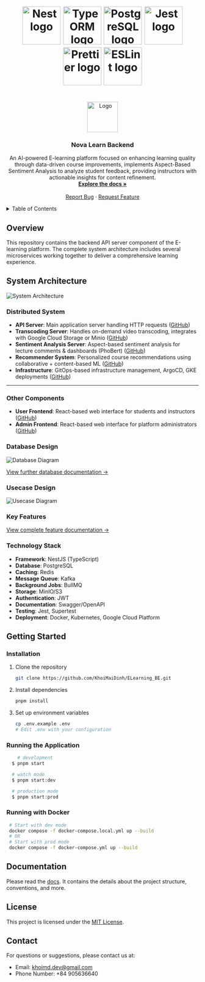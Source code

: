 <h1 align="center">
  <a href="https://nestjs.com/" target="blank"><img src="https://github.com/nestjs/docs.nestjs.com/blob/master/src/assets/logo-small.svg" height="100" alt="Nest logo" /></a>
  <a href="https://typeorm.io/" target="blank"><img src="https://avatars.githubusercontent.com/u/20165699" height="100" alt="TypeORM logo" /></a>
  <a href="https://www.postgresql.org/" target="blank"><img src="https://www.postgresql.org/media/img/about/press/elephant.png" height="100" alt="PostgreSQL logo" /></a>
  <a href="https://jestjs.io/" target="blank"><img src="https://github.com/facebook/jest/blob/main/website/static/img/jest.png" height="100" alt="Jest logo" /></a>
  <a href="https://prettier.io/" target="blank"><img src="https://github.com/prettier/prettier/blob/main/website/static/icon.png" height="100" alt="Prettier logo" /></a>
  <a href="https://eslint.org/" target="blank"><img src="https://github.com/eslint/website/blob/master/assets/img/logo.svg" height="100" alt="ESLint logo" /></a>
</h1>

<br />
<div align="center">
    <img src="docs/assets/logo.png" alt="Logo" width="80" height="80">

  <h3 align="center">Nova Learn Backend</h3>

  <p align="center">
    An AI-powered E-learning platform focused on enhancing learning quality through data-driven course improvements, implements Aspect-Based Sentiment Analysis to analyze student feedback, providing instructors with actionable insights for content refinement.
    <br />
    <a href="https://github.com/KhoiMaiDinh/ELearning_BE/tree/main/docs"><strong>Explore the docs »</strong></a>
    <br />
    <br />
    <a href="https://github.com/KhoiMaiDinh/ELearning_BE/issues/new?labels=bug&template=bug-report---.md">Report Bug</a>
    &middot;
    <a href="https://github.com/othneildrew/Best-README-Template/issues/new?labels=enhancement&template=feature-request---.md">Request Feature</a>
  </p>
</div>

<details>
  <summary>Table of Contents</summary>
  <ol>
    <li>
      <a href="#overview">Overview</a>
    </li>
    <li>
      <a href="#system-architecture">System Architecture</a>
    </li>
    <li>
      <a href="#getting-started">Getting Started</a>
    </li>
    <li><a href="#documentation">Documentation</a></li>
    <li><a href="#license">License</a></li>
    <li><a href="#contact">Contact</a></li>

  </ol>
</details>

## Overview

This repository contains the backend API server component of the E-learning platform. The complete system architecture includes several microservices working together to deliver a comprehensive learning experience.

## System Architecture

![System Architecture](docs/assets/system_design.png)

### Distributed System

- **API Server**: Main application server handling HTTP requests ([GitHub](https://github.com/KhoiMaiDinh/ELearning_BE))
- **Transcoding Server**: Handles on-demand video transcoding, integrates with Google Cloud Storage or Minio ([GitHub](https://github.com/KhoiMaiDinh/ELearning_VideoTranscoder))
- **Sentiment Analysis Server**: Aspect-based sentiment analysis for lecture comments & dashboards (PhoBert) ([GitHub](https://github.com/KhoiMaiDinh/ELearning_Aspect-Based_Sentiment_Analysis))
- **Recommender System**: Personalized course recommendations using collaborative + content-based ML ([GitHub](https://github.com/KhoiMaiDinh/ELearning_Recommender))
- **Infrastructure**: GitOps-based infrastructure management, ArgoCD, GKE deployments ([GitHub](https://github.com/KhoiMaiDinh/ELearning_Infrastructure))

---

### Other Components

- **User Frontend**: React-based web interface for students and instructors ([GitHub](https://github.com/KhoiMaiDinh/ELearning_Frontend))
- **Admin Frontend**: React-based web interface for platform administrators ([GitHub](https://github.com/KhoiMaiDinh/ELearning_Admin))

### Database Design

![Database Diagram](docs/assets/database_diagram.png)

[View further database documentation →](docs/database.md)

### Usecase Design

![Usecase Diagram](docs/assets/usecase_diagram.png)

### Key Features

[View complete feature documentation →](docs/features.md)

### Technology Stack

- **Framework**: NestJS (TypeScript)
- **Database**: PostgreSQL
- **Caching**: Redis
- **Message Queue**: Kafka
- **Background Jobs**: BullMQ
- **Storage**: MinIO/S3
- **Authentication**: JWT
- **Documentation**: Swagger/OpenAPI
- **Testing**: Jest, Supertest
- **Deployment**: Docker, Kubernetes, Google Cloud Platform

## Getting Started

### Installation

1. Clone the repository

   ```bash
   git clone https://github.com/KhoiMaiDinh/ELearning_BE.git
   ```

2. Install dependencies

   ```bash
   pnpm install
   ```

3. Set up environment variables

   ```bash
   cp .env.example .env
   # Edit .env with your configuration
   ```

### Running the Application

```bash
    # development
  $ pnpm start

  # watch mode
  $ pnpm start:dev

  # production mode
  $ pnpm start:prod
```

### Running with Docker

```bash
 # Start with dev mode
 docker compose -f docker-compose.local.yml up --build
 # OR
 # Start with prod mode
 docker compose -f docker-compose.yml up --build
```

## Documentation

Please read the [docs](docs/README.md). It contains the details about the project structure, conventions, and more.

## License

This project is licensed under the [MIT License](LICENSE).

## Contact

For questions or suggestions, please contact us at:

- Email: khoimd.dev@gmail.com
- Phone Number: +84 905636640
